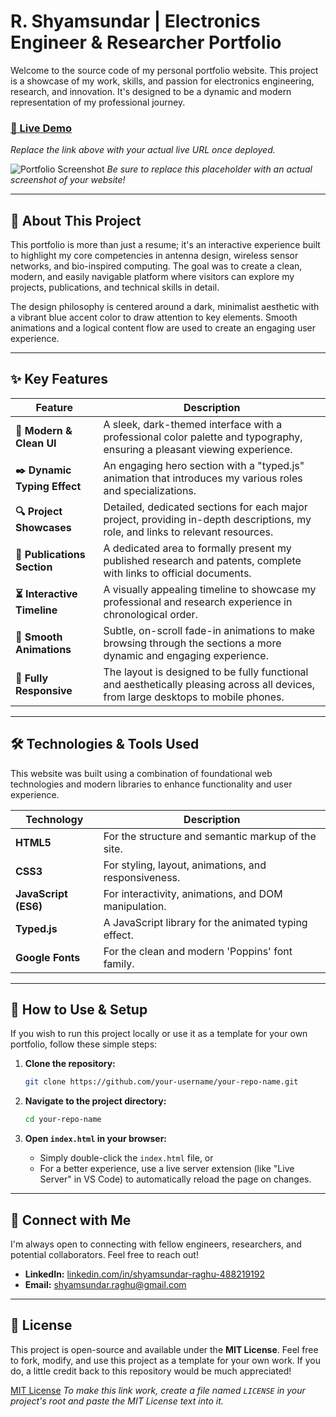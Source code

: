 # R. Shyamsundar | Electronics Engineer & Researcher Portfolio

Welcome to the source code of my personal portfolio website. This project is a showcase of my work, skills, and passion for electronics engineering, research, and innovation. It's designed to be a dynamic and modern representation of my professional journey.

### **[🚀 Live Demo](https://your-username.github.io/your-repo-name/)**
*Replace the link above with your actual live URL once deployed.*

![Portfolio Screenshot](https://via.placeholder.com/1200x600/1e1e1e/00bfff?text=Portfolio+Website+Screenshot)
*Be sure to replace this placeholder with an actual screenshot of your website!*

---

## 🌟 About This Project

This portfolio is more than just a resume; it's an interactive experience built to highlight my core competencies in antenna design, wireless sensor networks, and bio-inspired computing. The goal was to create a clean, modern, and easily navigable platform where visitors can explore my projects, publications, and technical skills in detail.

The design philosophy is centered around a dark, minimalist aesthetic with a vibrant blue accent color to draw attention to key elements. Smooth animations and a logical content flow are used to create an engaging user experience.

---

## ✨ Key Features

| Feature                  | Description                                                                                                                              |
| ------------------------ | ---------------------------------------------------------------------------------------------------------------------------------------- |
| **🎨 Modern & Clean UI**   | A sleek, dark-themed interface with a professional color palette and typography, ensuring a pleasant viewing experience.                 |
| **✒️ Dynamic Typing Effect** | An engaging hero section with a "typed.js" animation that introduces my various roles and specializations.                             |
| **🔍 Project Showcases**   | Detailed, dedicated sections for each major project, providing in-depth descriptions, my role, and links to relevant resources.          |
| **📜 Publications Section**| A dedicated area to formally present my published research and patents, complete with links to official documents.                     |
| **⏳ Interactive Timeline**| A visually appealing timeline to showcase my professional and research experience in chronological order.                               |
| **💨 Smooth Animations**  | Subtle, on-scroll fade-in animations to make browsing through the sections a more dynamic and engaging experience.                      |
| **📱 Fully Responsive**    | The layout is designed to be fully functional and aesthetically pleasing across all devices, from large desktops to mobile phones.        |

---

## 🛠️ Technologies & Tools Used

This website was built using a combination of foundational web technologies and modern libraries to enhance functionality and user experience.

| Technology      | Description                                          |
| --------------- | ---------------------------------------------------- |
| **HTML5**       | For the structure and semantic markup of the site.   |
| **CSS3**        | For styling, layout, animations, and responsiveness. |
| **JavaScript (ES6)** | For interactivity, animations, and DOM manipulation. |
| **Typed.js**    | A JavaScript library for the animated typing effect. |
| **Google Fonts**| For the clean and modern 'Poppins' font family.      |

---

## 🚀 How to Use & Setup

If you wish to run this project locally or use it as a template for your own portfolio, follow these simple steps:

1.  **Clone the repository:**
    ```bash
    git clone https://github.com/your-username/your-repo-name.git
    ```

2.  **Navigate to the project directory:**
    ```bash
    cd your-repo-name
    ```

3.  **Open `index.html` in your browser:**
    -   Simply double-click the `index.html` file, or
    -   For a better experience, use a live server extension (like "Live Server" in VS Code) to automatically reload the page on changes.

---

## 🤝 Connect with Me

I'm always open to connecting with fellow engineers, researchers, and potential collaborators. Feel free to reach out!

*   **LinkedIn:** [linkedin.com/in/shyamsundar-raghu-488219192](https://www.linkedin.com/in/shyamsundar-raghu-488219192/)
*   **Email:** [shyamsundar.raghu@gmail.com](mailto:shyamsundar.raghu@gmail.com)

---

## 📜 License

This project is open-source and available under the **MIT License**. Feel free to fork, modify, and use this project as a template for your own work. If you do, a little credit back to this repository would be much appreciated!

[MIT License](LICENSE)
*To make this link work, create a file named `LICENSE` in your project's root and paste the MIT License text into it.*